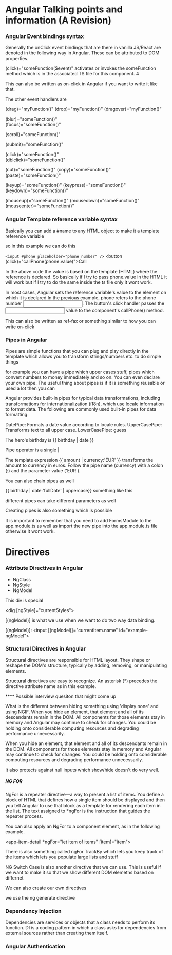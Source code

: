 # Angular Talking points and information (A Revision)

### Angular Event bindings syntax 

Generally the onClick event bindings that are there in vanilla JS/React are denoted in the following way in Angular. These can be attributed to DOM properties. 

(click)="someFunction($event)" activates or invokes the someFunction method which is in the associated TS file for this component. 4

This can also be written as on-click in Angular if you want to write it like that. 

The other event handlers are 

(drag)="myFunction()"
(drop)="myFunction()"
(dragover)="myFunction()"

(blur)="someFunction()"  
(focus)="someFunction()" 

(scroll)="someFunction()"

(submit)="someFunction()"

(click)="someFunction()"      
(dblclick)="someFunction()"   

(cut)="someFunction()"
(copy)="someFunction()"
(paste)="someFunction()"

(keyup)="someFunction()"
(keypress)="someFunction()"
(keydown)="someFunction()"

(mouseup)="someFunction()"
(mousedown)="someFunction()"
(mouseenter)="someFunction()"

### Angular Template reference variable syntax 

Basically you can add a #name to any HTML object to make it a template reference variable 

so in this example we can do this 

`<input #phone placeholder="phone number" />`
<button (click)="callPhone(phone.value)">Call</button>

In the above code the value is based on the template (HTML) where the reference is declared. So basically if I try to pass phone.value in the HTML it will work but if I try to do the same inside the ts file only it wont work. 

In most cases, Angular sets the reference variable's value to the element on which it is declared.In the previous example, phone refers to the phone number <input>. The button's click handler passes the <input> value to the component's callPhone() method.

This can also be written as ref-fax or something similar to how you can write on-click 

### Pipes in Angular 

Pipes are simple functions that you can plug and play directly in the template which allows you to transform strings/numbers etc. to do simple things 

for example you can have a pipe which upper cases stuff, pipes which convert numbers to money immediately and so on. You can even declare your own pipe. The useful thing about pipes is if it is something reusable or used a lot then you can 

Angular provides built-in pipes for typical data transformations, including transformations for internationalization (i18n), which use locale information to format data. The following are commonly used built-in pipes for data formatting:

DatePipe: Formats a date value according to locale rules.
UpperCasePipe: Transforms text to all upper case.
LowerCasePipe: guess 

<p>The hero's birthday is {{ birthday | date }}</p>

Pipe operator is a single | 

The template expression {{ amount | currency:'EUR' }} transforms the amount to currency in euros. Follow the pipe name (currency) with a colon (:) and the parameter value ('EUR').

You can also chain pipes as well 

{{  birthday | date:'fullDate' | uppercase}} something like this 

different pipes can take different parameters as well 

Creating pipes is also something which is possible 

It is important to remember that you need to add FormsModule to the app.module.ts as well as import the new pipe into the app.module.ts file otherwise it wont work. 

# Directives

### Attribute Directives in Angular 

* NgClass 
* NgStyle 
* NgModel 

<div [ngClass]="isSpecial ? 'special' : ''">This div is special</div>

<dig [ngStyle]="currentStyles"> </div>

[(ngModel)] is what we use when we want to do two way data binding. 

<label for="example-ngModel">[(ngModel)]:</label>
<input [(ngModel)]="currentItem.name" id="example-ngModel">

### Structural Directives in Angular

Structural directives are responsible for HTML layout. They shape or reshape the DOM's structure, typically by adding, removing, or manipulating elements.

Structural directives are easy to recognize. An asterisk (*) precedes the directive attribute name as in this example.

**** Possible interview quesiton that might come up 

What is the different between hiding something using 'display none' and using NGIF. When you hide an element, that element and all of its descendants remain in the DOM. All components for those elements stay in memory and Angular may continue to check for changes. You could be holding onto considerable computing resources and degrading performance unnecessarily.

When you hide an element, that element and all of its descendants remain in the DOM. All components for those elements stay in memory and Angular may continue to check for changes. You could be holding onto considerable computing resources and degrading performance unnecessarily.

It also protects against null inputs which show/hide doesn't do very well. 

##### NG FOR 

NgFor is a repeater directive—a way to present a list of items. You define a block of HTML that defines how a single item should be displayed and then you tell Angular to use that block as a template for rendering each item in the list. The text assigned to *ngFor is the instruction that guides the repeater process.

You can also apply an NgFor to a component element, as in the following example.

<app-item-detail *ngFor="let item of items" [item]="item"></app-item-detail>

There is also something called ngFor TrackBy which lets you keep track of the items which lets you populate large lists and stuff 


NG Switch Case is also another directive that we can use. This is useful if we want to make it so that we show different DOM elemetns based on differnet  

We can also create our own directives

we use the ng generate directive 

### Dependency Injection 

Dependencies are services or objects that a class needs to perform its function. DI is a coding pattern in which a class asks for dependencies from external sources rather than creating them itself.


### Angular Authentication 
